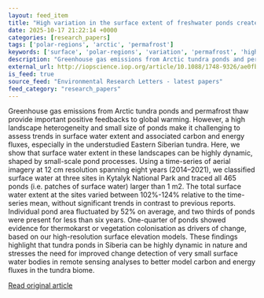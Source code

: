 ```yaml
---
layout: feed_item
title: "High variation in the surface extent of freshwater ponds creates dynamic Arctic tundra landscapes in the lowlands of Eastern Siberia"
date: 2025-10-17 21:22:14 +0000
categories: [research_papers]
tags: ['polar-regions', 'arctic', 'permafrost']
keywords: ['surface', 'polar-regions', 'variation', 'permafrost', 'high', 'arctic']
description: "Greenhouse gas emissions from Arctic tundra ponds and permafrost thaw provide important positive feedbacks to global warming"
external_url: http://iopscience.iop.org/article/10.1088/1748-9326/ae0fb1
is_feed: true
source_feed: "Environmental Research Letters - latest papers"
feed_category: "research_papers"
---
```


Greenhouse gas emissions from Arctic tundra ponds and permafrost thaw provide important positive feedbacks to global warming. However, a high landscape heterogeneity and small size of ponds make it challenging to assess trends in surface water extent and associated carbon and energy fluxes, especially in the understudied Eastern Siberian tundra. Here, we show that surface water extent in these landscapes can be highly dynamic, shaped by small-scale pond processes. Using a time-series of aerial imagery at 12 cm resolution spanning eight years (2014–2021), we classified surface water at three sites in Kytalyk National Park and traced all 465 ponds (i.e. patches of surface water) larger than 1 m2. The total surface water extent at the sites varied between 102%-124% relative to the time-series mean, without significant trends in contrast to previous reports. Individual pond area fluctuated by 52% on average, and two thirds of ponds were present for less than six years. One-quarter of ponds showed evidence for thermokarst or vegetation colonisation as drivers of change, based on our high-resolution surface elevation models. These findings highlight that tundra ponds in Siberia can be highly dynamic in nature and stresses the need for improved change detection of very small surface water bodies in remote sensing analyses to better model carbon and energy fluxes in the tundra biome.

[Read original article](http://iopscience.iop.org/article/10.1088/1748-9326/ae0fb1)
